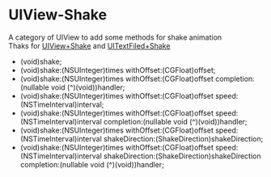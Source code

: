 # UIView-Shake
A category of UIView to add some methods for shake animation<br>
Thaks for [UIView+Shake](https://github.com/andreamazz/UIView-Shake) and [UITextFiled+Shake](https://github.com/andreamazz/UITextField-Shake)<br>


- (void)shake;<br>
- (void)shake:(NSUInteger)times withOffset:(CGFloat)offset;<br>
- (void)shake:(NSUInteger)times withOffset:(CGFloat)offset completion:(nullable void (^)(void))handler;<br>
- (void)shake:(NSUInteger)times withOffset:(CGFloat)offset speed:(NSTimeInterval)interval;<br>
- (void)shake:(NSUInteger)times withOffset:(CGFloat)offset speed:(NSTimeInterval)interval completion:(nullable void (^)(void))handler;<br>
- (void)shake:(NSUInteger)times withOffset:(CGFloat)offset speed:(NSTimeInterval)interval shakeDirection:(ShakeDirection)shakeDirection;<br>
- (void)shake:(NSUInteger)times withOffset:(CGFloat)offset speed:(NSTimeInterval)interval shakeDirection:(ShakeDirection)shakeDirection completion:(nullable void (^)(void))handler;<br>

